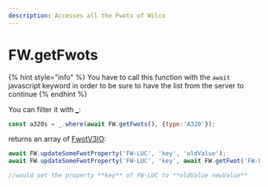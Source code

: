 ```yaml
---
description: Accesses all the Fwots of Wilco
---
```


# FW.getFwots

{% hint style="info" %}
You have to call this function with the `await` javascript keyword in order to be sure to have the list from the server to continue
{% endhint %}

You can filter it with [\_](http://underscorejs.org/):

```javascript
const a320s = _.where(await FW.getFwots(), {type:'A320'});
```

returns an array of [FwotV3IO](https://github.com/flightwatching/wilco-api/blob/master/java/com/fw/wilco/api/FwotV3IO.java):

```javascript
await FW.updateSomeFwotProperty('FW-LUC', 'key', 'oldValue');
await FW.updateSomeFwotProperty('FW-LUC', 'key', await FW.getFwot('FW-LUC').properties.key+' newValue');

//would set the property **key** of FW-LUC to **oldValue newValue**
```

### `` ``
